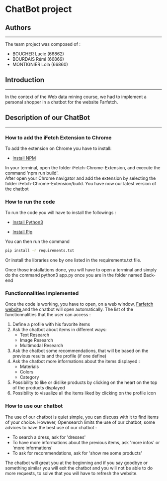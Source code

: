 # ChatBot project

## Authors
---
The team project was composed of : 
* BOUCHER Lucie (66862)
* BOURDAIS Rémi (66869)
* MONTIGNIER Lola (66860)

## Introduction
---
In the context of the Web data mining course, we had to implement a personal shopper in a chatbot for the website Farfetch.

## Description of our ChatBot
---
### How to add the iFetch Extension to Chrome 
To add the extension on Chrome you have to install:
* [Install NPM ](https://docs.npmjs.com/cli/v6/commands/npm-install)

In your terminal, open the folder iFetch-Chrome-Extension, and execute the command 'npm run build'. \
After open your Chrome navigator and add the extension by selecting the folder iFetch-Chrome-Extension/build. You have now our latest version of the chatbot

### How to run the code

To run the code you will have to install the followings : 
* [Install Python3](https://www.python.org/downloads/) 

* [Install Pip](https://pip.pypa.io/en/stable/installation/)
  
You can then run the command 

```bash
pip install -r requirements.txt
```

Or install the libraries one by one listed in the requirements.txt file.

Once those installations done, you will have to open a terminal and simply do the command python3 app.py once you are in the folder named Back-end

### Functionnalities Implemented
Once the code is working, you have to open, on a web window, [Farfetch website ](https://www.farfetch.com/pt/shopping/women/items.aspx) and the chatbot will open automatically. 
The list of the functionnalities that the user can access : 
1. Define a profile with his favorite items
2. Ask the chatbot about items in different ways:
    * Text Research
    * Image Research
    * Multimodal Research 
3. Ask the chatbot some recommendations, that will be based on the previous results and the profile (if one define)
4. Ask the chatbot more informations about the items displayed :
    * Materials
    * Colors
    * Category
5. Possibility to like or dislike products by clicking on the heart on the top of the products displayed
6. Possibility to visualize all the items liked by clicking on the profile icon


### How to use our chatbot

The use of our chatbot is quiet simple, you can discuss with it to find items of your choice. However, Opensearch limits the use of our chatbot, some advices to have the best use of our chatbot :
* To search a dress, ask for 'dresses'
* To have more informations about the previous items, ask 'more infos' or 'more informations'
* To ask for recommendations, ask for 'show me some products'

The chatbot will great you at the beginning and if you say goodbye or something similar you will exit the chatbot and you will not be able to do more requests, to solve that you will have to refresh the website.

